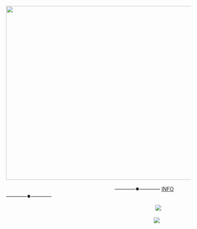 <p align="center">
<img width="1946" height="474" alt="image" src="https://github.com/user-attachments/assets/95eeffd7-6213-4b0f-a360-7391a11d76aa" />
</p>

ㅤㅤㅤㅤㅤㅤㅤㅤㅤㅤㅤㅤㅤㅤㅤㅤㅤㅤㅤㅤㅤㅤㅤ————✸———— [INFO](https://t.me/ligninf1) ————✸————ㅤ

ㅤ ㅤ ㅤㅤㅤㅤㅤㅤㅤㅤㅤㅤㅤㅤㅤㅤㅤㅤㅤㅤㅤㅤㅤㅤㅤㅤㅤㅤㅤㅤㅤ![](https://komarev.com/ghpvc/?username=lignexxx&style=for-the-badge&color=91bdcf&label=✦)

ㅤㅤㅤㅤㅤㅤㅤㅤㅤㅤㅤㅤㅤㅤㅤㅤㅤㅤㅤ  ㅤㅤㅤㅤㅤㅤㅤㅤㅤㅤㅤㅤ![](https://64.media.tumblr.com/710f57b01d8d8035e1f14d95b0e3922a/4be796724bd518c7-97/s75x75_c1/f15419b76233eac40708ceb253f7a6e94ee3b50f.gifv)
